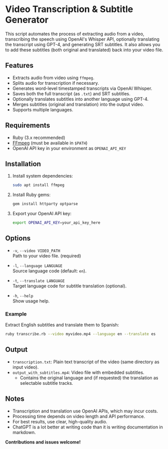 # Video Transcription & Subtitle Generator

This script automates the process of extracting audio from a video, transcribing the speech using OpenAI's Whisper API, optionally translating the transcript using GPT-4, and generating SRT subtitles. It also allows you to add these subtitles (both original and translated) back into your video file.

## Features

- Extracts audio from video using `ffmpeg`.
- Splits audio for transcription if necessary.
- Generates word-level timestamped transcripts via OpenAI Whisper.
- Saves both the full transcript (as `.txt`) and SRT subtitles.
- Optionally translates subtitles into another language using GPT-4.
- Merges subtitles (original and translation) into the output video.
- Supports multiple languages.

## Requirements

- Ruby (3.x recommended)
- [FFmpeg](https://ffmpeg.org/) (must be available in `$PATH`)
- OpenAI API key in your environment as `OPENAI_API_KEY`

## Installation

1. Install system dependencies:
   ```sh
   sudo apt install ffmpeg
   ```
2. Install Ruby gems:
   ```sh
   gem install httparty optparse
   ```
3. Export your OpenAI API key:
   ```sh
   export OPENAI_API_KEY=your_api_key_here
   ```

## Options

- `-v`, `--video VIDEO_PATH`  
  Path to your video file. (required)

- `-l`, `--language LANGUAGE`  
  Source language code (default: `en`).

- `-t`, `--translate LANGUAGE`  
  Target language code for subtitle translation (optional).

- `-h`, `--help`  
  Show usage help.

### Example

Extract English subtitles and translate them to Spanish:

```sh
ruby transcribe.rb --video myvideo.mp4 --language en --translate es
```

## Output

- `transcription.txt`: Plain text transcript of the video (same directory as input video).
- `output_with_subtitles.mp4`: Video file with embedded subtitles.
  - Contains the original language and (if requested) the translation as selectable subtitle tracks.

## Notes

- Transcription and translation use OpenAI APIs, which may incur costs.
- Processing time depends on video length and API performance.
- For best results, use clear, high-quality audio.
- ChatGPT is a lot better at writing code than it is writing documentation in markdown.

**Contributions and issues welcome!**
